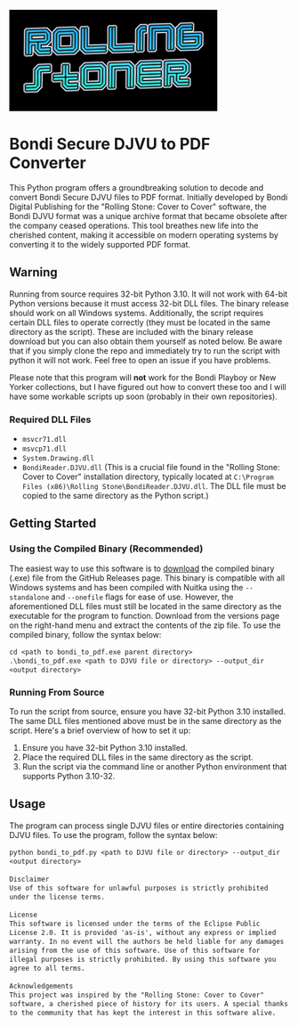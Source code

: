 ![logo](logo.png)
# Bondi Secure DJVU to PDF Converter

This Python program offers a groundbreaking solution to decode and convert Bondi Secure DJVU files to PDF format. Initially developed by Bondi Digital Publishing for the "Rolling Stone: Cover to Cover" software, the Bondi DJVU format was a unique archive format that became obsolete after the company ceased operations. This tool breathes new life into the cherished content, making it accessible on modern operating systems by converting it to the widely supported PDF format.

## Warning
Running from source requires 32-bit Python 3.10. It will not work with 64-bit Python versions because it must access 32-bit DLL files. The binary release should work on all Windows systems. Additionally, the script requires certain DLL files to operate correctly (they must be located in the same directory as the script). These are included with the binary release download but you can also obtain them yourself as noted below. Be aware that if you simply clone the repo and immediately try to run the script with python it will not work. Feel free to open an issue if you have problems.

Please note that this program will **not** work for the Bondi Playboy or New Yorker collections, but I have figured out how to convert these too and I will have some workable scripts up soon (probably in their own repositories).

### Required DLL Files
- `msvcr71.dll`
- `msvcp71.dll`
- `System.Drawing.dll`
- `BondiReader.DJVU.dll` (This is a crucial file found in the "Rolling Stone: Cover to Cover" installation directory, typically located at `C:\Program Files (x86)\Rolling Stone\BondiReader.DJVU.dll`. The DLL file must be copied to the same directory as the Python script.)

## Getting Started

### Using the Compiled Binary (Recommended)
The easiest way to use this software is to [download](https://github.com/reconSuave/RollingStoner/releases/download/v1.1/RollingStoner-v1.1.zip) the compiled binary (.exe) file from the GitHub Releases page. This binary is compatible with all Windows systems and has been compiled with Nuitka using the `--standalone` and `--onefile` flags for ease of use. However, the aforementioned DLL files must still be located in the same directory as the executable for the program to function. Download from the versions page on the right-hand menu and extract the contents of the zip file. To use the compiled binary, follow the syntax below:

```shell
cd <path to bondi_to_pdf.exe parent directory>
.\bondi_to_pdf.exe <path to DJVU file or directory> --output_dir <output directory>
```
### Running From Source
To run the script from source, ensure you have 32-bit Python 3.10 installed. The same DLL files mentioned above must be in the same directory as the script. Here's a brief overview of how to set it up:

1. Ensure you have 32-bit Python 3.10 installed.
2. Place the required DLL files in the same directory as the script.
3. Run the script via the command line or another Python environment that supports Python 3.10-32.

## Usage
The program can process single DJVU files or entire directories containing DJVU files. To use the program, follow the syntax below:

```shell
python bondi_to_pdf.py <path to DJVU file or directory> --output_dir <output directory>

Disclaimer
Use of this software for unlawful purposes is strictly prohibited under the license terms.    

License
This software is licensed under the terms of the Eclipse Public License 2.0. It is provided 'as-is', without any express or implied warranty. In no event will the authors be held liable for any damages arising from the use of this software. Use of this software for illegal purposes is strictly prohibited. By using this software you agree to all terms.  

Acknowledgements
This project was inspired by the "Rolling Stone: Cover to Cover" software, a cherished piece of history for its users. A special thanks to the community that has kept the interest in this software alive. 

